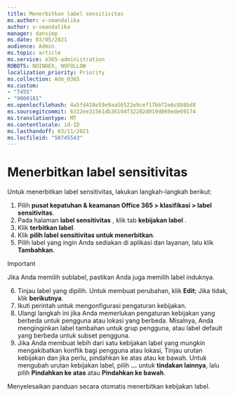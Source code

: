 ```yaml
---
title: Menerbitkan label sensitivitas
ms.author: v-smandalika
author: v-smandalika
manager: dansimp
ms.date: 03/05/2021
audience: Admin
ms.topic: article
ms.service: o365-administration
ROBOTS: NOINDEX, NOFOLLOW
localization_priority: Priority
ms.collection: Adm_O365
ms.custom:
- "7455"
- "9000181"
ms.openlocfilehash: 4a5fd418e59e9aa56522e9cef17bb72e6c8b8bd8
ms.sourcegitcommit: 6312ee31561db36104f32282d019d069ede69174
ms.translationtype: MT
ms.contentlocale: id-ID
ms.lasthandoff: 03/11/2021
ms.locfileid: "50745543"
---
```

# <a name="publish-sensitivity-labels"></a>Menerbitkan label sensitivitas

Untuk menerbitkan label sensitivitas, lakukan langkah-langkah berikut:

1. Pilih **pusat kepatuhan & keamanan Office 365 > klasifikasi > label sensitivitas**.
2. Pada halaman **label sensitivitas** , klik tab **kebijakan label** .
3. Klik **terbitkan label**.
4. Klik **pilih label sensitivitas untuk menerbitkan**. 
5. Pilih label yang ingin Anda sediakan di aplikasi dan layanan, lalu klik **Tambahkan**.
> [!IMPORTANT]
> Jika Anda memilih sublabel, pastikan Anda juga memilih label induknya.
6. Tinjau label yang dipilih. Untuk membuat perubahan, klik **Edit**; Jika tidak, klik **berikutnya**.
7. Ikuti perintah untuk mengonfigurasi pengaturan kebijakan.
8. Ulangi langkah ini jika Anda memerlukan pengaturan kebijakan yang berbeda untuk pengguna atau lokasi yang berbeda. Misalnya, Anda menginginkan label tambahan untuk grup pengguna, atau label default yang berbeda untuk subset pengguna.
9. Jika Anda membuat lebih dari satu kebijakan label yang mungkin mengakibatkan konflik bagi pengguna atau lokasi, Tinjau urutan kebijakan dan jika perlu, pindahkan ke atas atau ke bawah. Untuk mengubah urutan kebijakan label, pilih **...** untuk **tindakan lainnya**, lalu pilih **Pindahkan ke atas** atau **Pindahkan ke bawah**.

Menyelesaikan panduan secara otomatis menerbitkan kebijakan label.

